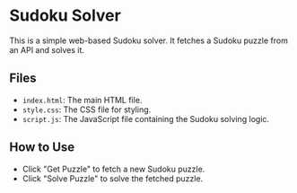 # Sudoku Solver

This is a simple web-based Sudoku solver. It fetches a Sudoku puzzle from an API and solves it.

## Files
- `index.html`: The main HTML file.
- `style.css`: The CSS file for styling.
- `script.js`: The JavaScript file containing the Sudoku solving logic.

## How to Use
- Click "Get Puzzle" to fetch a new Sudoku puzzle.
- Click "Solve Puzzle" to solve the fetched puzzle.
